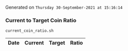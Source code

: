 Generated on `Thursday 30-September-2021 at 15:16:14`

### Current to Target Coin Ratio
`current_coin_ratio.sh`

Date|Current|Target|Ratio
---|---|---|---
